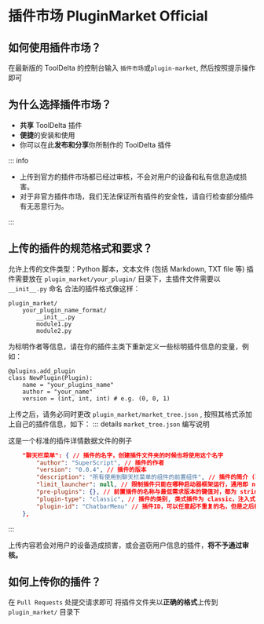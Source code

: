 # 插件市场 PluginMarket Official

## 如何使用插件市场？

在最新版的 ToolDelta 的控制台输入 `插件市场`或`plugin-market`, 然后按照提示操作即可

## 为什么选择插件市场？

- **共享** ToolDelta 插件
- **便捷**的安装和使用
- 你可以在此**发布和分享**你所制作的 ToolDelta 插件

::: info

- 上传到官方的插件市场都已经过审核，不会对用户的设备和私有信息造成损害。
- 对于非官方插件市场，我们无法保证所有插件的安全性，请自行检查部分插件有无恶意行为。

:::

## 上传的插件的规范格式和要求？

允许上传的文件类型：Python 脚本，文本文件 (包括 Markdown, TXT file 等)
插件需要放在 `plugin_market/your_plugin/` 目录下，主插件文件需要以 `__init__.py` 命名
合法的插件格式像这样：

```
plugin_market/
    your_plugin_name_format/
        __init__.py
        module1.py
        module2.py
```

为标明作者等信息，请在你的插件主类下重新定义一些标明插件信息的变量，例如：

```
@plugins.add_plugin
class NewPlugin(Plugin):
    name = "your_plugins_name"
    author = "your_name"
    version = (int, int, int) # e.g. (0, 0, 1)
```

上传之后，请务必同时更改 `plugin_market/market_tree.json` ,  按照其格式添加上自己的插件信息，如下：
::: details `market_tree.json` 编写说明

这是一个标准的插件详情数据文件的例子

```json
    "聊天栏菜单": { // 插件的名字，创建插件文件夹的时候也将使用这个名字
        "author": "SuperScript", // 插件的作者
        "version": "0.0.4", // 插件的版本
        "description": "所有使用到聊天栏菜单的组件的前置组件", // 插件的简介 (功能摘要)
        "limit_launcher": null, // 限制插件只能在哪种启动器框架运行，通用即 null
        "pre-plugins": {}, // 前置插件的名称与最低需求版本的键值对，都为 string
        "plugin-type": "classic", // 插件的类别, 类式插件为 classic，注入式为 injected
        "plugin-id": "ChatbarMenu" // 插件ID，可以任意起不重复的名，但是之后都不能再改动，是插件唯一识别ID
    },
```

:::

上传内容若会对用户的设备造成损害，或会盗窃用户信息的插件，**将不予通过审核。**

## 如何上传你的插件？

在 `Pull Requests` 处提交请求即可
将插件文件夹以**正确的格式**上传到 `plugin_market/` 目录下